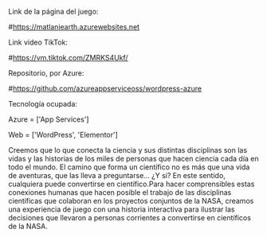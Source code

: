 
Link de la página del juego:

#https://matlaniearth.azurewebsites.net

Link video TikTok:

#https://vm.tiktok.com/ZMRKS4Ukf/

Repositorio, por Azure:

#https://github.com/azureappserviceoss/wordpress-azure

Tecnología ocupada:

Azure = ['App Services']

Web = ['WordPress', 'Elementor']

Creemos que lo que conecta la ciencia y sus distintas disciplinas son las vidas y las historias de los miles de personas que hacen ciencia cada día en todo el mundo. El camino que forma un científico no es más que una vida de aventuras, que las lleva a preguntarse... ¿Y si? En este sentido, cualquiera puede convertirse en científico.Para hacer comprensibles estas conexiones humanas que hacen posible el trabajo de las disciplinas científicas que colaboran en los proyectos conjuntos de la NASA, creamos una experiencia de juego con una historia interactiva para ilustrar las decisiones que llevaron a personas corrientes a convertirse en científicos de la NASA. 

